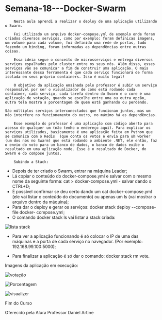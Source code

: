 # Semana-18---Docker-Swarm

        Nesta aula aprendi a realizar o deploy de uma aplicação utilizando o Swarm. 
        
        Foi utilizado um arquivo docker-compose.yml de exemplo onde foram criados diversos serviços, como por exemplo: foram definicas imagens, um volume para cada volume, foi definido uma rede de portas, tudo fazendo um binding, foram informadas as dependências entre outras coisas.

        Essa ideia segue o conceito de microsserviços e entrega diversos serviços espalhados pelo cluster entre os seus nós. Além disso, esses serviços vão se comunicar a fim de construir uma aplicação. O mais interessante dessa ferramenta é que cada serviço funcionará de forma isolada em seus próprio containers. Isso é muito legal!
        
        O objetivo da aplicação ensinada pelo professor é subir um serviço responsável por ser o visualizador de como está rodando cada container, cada serviço, cada tarefa dentro do Swarm e o core é uma aplicação de votação, quando se escolhe entre uma ou outra opção, outra tela mostra a porcentagem de quem está ganhando ou perdendo. 

    São múltiplos serviços interconectados que funcionam juntos, mas um não interfere no funcionamento do outro, no máximo há as dependências. 

        Esse exemplo do professor é uma aplicação com código aberto para acesso de qualquer um (não tenho o endereço aqui). Para explicar os serviços utilizados, basicamente é uma aplicação feita em Python que se comunica com o Redis  (que conta os votos e envia para um worker (um dos nós no Swarm) que está rodando o ambiente .NET, ele então, faz o envio do voto para um banco de dados, o banco de dados exibe o resultado em uma aplicação node. Esse é o resultado do Docker, do Swarm e do compose juntos.

        Subindo a Stack:
        
- Depois de ter criado o Swarm, entrar na máquina Leader;
- Lá copiar o conteúdo do docker-compose.yml e salvar com o mesmo nome da seguinte forma: cat > docker-compose.yml - salvar dando o CTRL+D;
- É possível confirmar se deu certo dando um cat docker-compose.yml (ele vai listar o conteúdo do documento) ou apenas um ls (vai mostrar o arquivo dentro da máquina);
- Para dar o deploy e gerar os serviços: docker stack deploy --compose-file docker- compose.yml;
- O comando docker stack ls vai listar a stack criada: 

![lista stack](https://user-images.githubusercontent.com/88297299/169656199-a9ce7487-6409-4bdf-932c-6a27eb776149.jpg)

- Para ver a aplicação funcionando é só colocar o IP de uma das máquinas e a porta de cada serviço no navegador.  (Por exemplo: 192.168.99.100:5000);

- Para finalizar a aplicação é só dar o comando: docker stack rm vote.

Imagens da aplicação em execução:

![votação](https://user-images.githubusercontent.com/88297299/169656162-0779b450-d582-40ea-b888-9929497d99f4.jpg)

![Porcentagem](https://user-images.githubusercontent.com/88297299/169656153-b4a741d2-a443-4862-92ba-305e2676cff4.jpg)

![visualizer](https://user-images.githubusercontent.com/88297299/169656170-c0eb7611-55fc-49a0-b74c-b2ffc474bb53.jpg)


Fim do Curso 

Oferecido pela Alura 
Professor Daniel Artine
